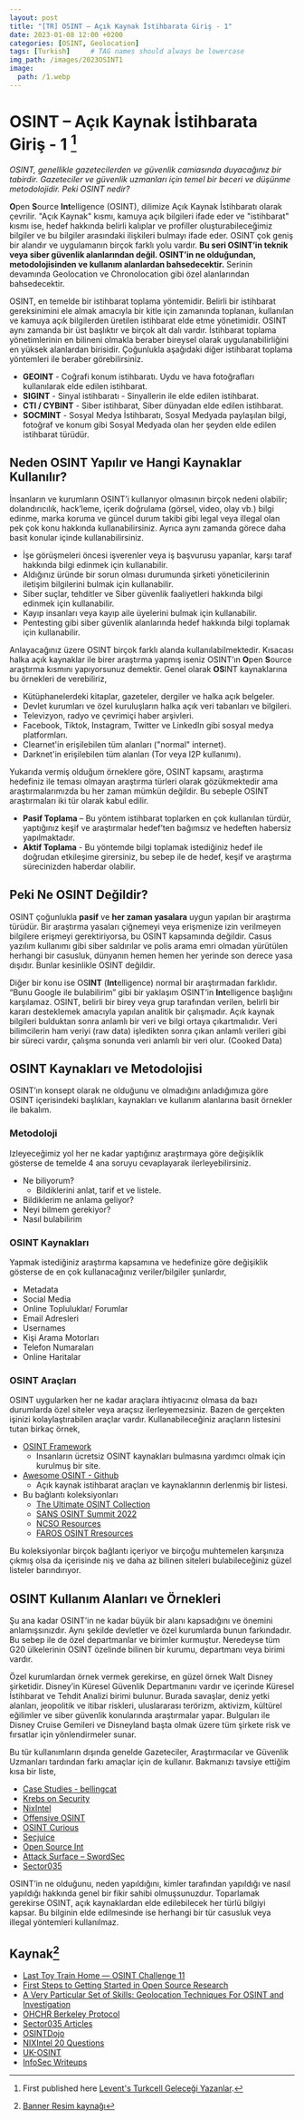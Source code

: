 ```yaml
---
layout: post
title: "[TR] OSINT – Açık Kaynak İstihbarata Giriş - 1"
date: 2023-01-08 12:00 +0200
categories: [OSINT, Geolocation]
tags: [Turkish]     # TAG names should always be lowercase
img_path: /images/2023OSINT1
image:
  path: /1.webp
---
```


# OSINT – Açık Kaynak İstihbarata Giriş - 1 [^1]

*OSINT, genellikle gazetecilerden ve güvenlik camiasında duyacağınız bir tabirdir. Gazeteciler ve güvenlik uzmanları için temel bir beceri ve düşünme metodolojidir. Peki OSINT nedir?*

**O**pen **S**ource **Int**elligence (OSINT), dilimize Açık Kaynak İstihbaratı olarak çevrilir. "Açık Kaynak" kısmı, kamuya açık bilgileri ifade eder ve "istihbarat" kısmı ise, hedef hakkında belirli kalıplar ve profiller oluşturabileceğimiz bilgiler ve bu bilgiler arasındaki ilişkileri bulmayı ifade eder. OSINT çok geniş bir alandır ve uygulamanın birçok farklı yolu vardır. **Bu seri OSINT’in teknik veya siber güvenlik alanlarından değil. OSINT’in ne olduğundan, metodolojisinden ve kullanım alanlardan bahsedecektir.** Serinin devamında Geolocation ve Chronolocation gibi özel alanlarından bahsedecektir.

OSINT, en temelde bir istihbarat toplama yöntemidir. Belirli bir istihbarat gereksinimini ele almak amacıyla bir kitle için zamanında toplanan, kullanılan ve kamuya açık bilgilerden üretilen istihbarat elde etme yönetimidir. OSINT aynı zamanda bir üst başlıktır ve birçok alt dalı vardır. İstihbarat toplama yönetimlerinin en bilineni olmakla beraber bireysel olarak uygulanabilirliğini en yüksek alanlardan birisidir. Çoğunlukla aşağıdaki diğer istihbarat toplama yöntemleri ile beraber görebilirsiniz.

- **GEOINT** - Coğrafi konum istihbaratı. Uydu ve hava fotoğrafları kullanılarak elde edilen istihbarat.
- **SIGINT** - Sinyal istihbaratı - Sinyallerin ile elde edilen istihbarat.
- **CTI / CYBINT** - Siber istihbarat, Siber dünyadan elde edilen istihbarat.
- **SOCMINT** - Sosyal Medya İstihbaratı, Sosyal Medyada paylaşılan bilgi, fotoğraf ve konum gibi Sosyal Medyada olan her şeyden elde edilen istihbarat türüdür.

## Neden OSINT Yapılır ve Hangi Kaynaklar Kullanılır?

İnsanların ve kurumların OSINT’i kullanıyor olmasının birçok nedeni olabilir; dolandırıcılık, hack’leme, içerik doğrulama (görsel, video, olay vb.) bilgi edinme, marka koruma ve güncel durum takibi gibi legal veya illegal olan pek çok konu hakkında kullanabilirsiniz. Ayrıca aynı zamanda görece daha basit konular içinde kullanabilirsiniz.

- İşe görüşmeleri öncesi işverenler veya iş başvurusu yapanlar, karşı taraf hakkında bilgi edinmek için kullanabilir.
- Aldığınız üründe bir sorun olması durumunda şirketi yöneticilerinin iletişim bilgilerini bulmak için kullanabilir.
- Siber suçlar, tehditler ve Siber güvenlik faaliyetleri hakkında bilgi edinmek için kullanabilir.
- Kayıp insanları veya kayıp aile üyelerini bulmak için kullanabilir.
- Pentesting gibi siber güvenlik alanlarında hedef hakkında bilgi toplamak için kullanabilir.

Anlayacağınız üzere OSINT birçok farklı alanda kullanılabilmektedir. Kısacası halka açık kaynaklar ile birer araştırma yapmış iseniz OSINT’ın **O**pen **S**ource araştırma kısmını yapıyorsunuz demektir.  Genel olarak **OS**INT kaynaklarına bu örnekleri de verebiliriz,

- Kütüphanelerdeki kitaplar, gazeteler, dergiler ve halka açık belgeler.
- Devlet kurumları ve özel kuruluşların halka açık veri tabanları ve bilgileri.
- Televizyon, radyo ve çevrimiçi haber arşivleri.
- Facebook, Tiktok, Instagram, Twitter ve LinkedIn gibi sosyal medya platformları.
- Clearnet'in erişilebilen tüm alanları ("normal" internet).
- Darknet'in erişilebilen tüm alanları (Tor veya I2P kullanımı).

Yukarıda vermiş olduğum örneklere göre, OSINT kapsamı, araştırma hedefiniz ile teması olmayan araştırma türleri olarak gözükmektedir ama araştırmalarımızda bu her zaman mümkün değildir. Bu sebeple OSINT araştırmaları iki tür olarak kabul edilir.

- **Pasif Toplama** – Bu yöntem istihbarat toplarken en çok kullanılan türdür, yaptığınız keşif ve araştırmalar hedef’ten bağımsız ve hedeften habersiz yapılmaktadır.
- **Aktif Toplama** - Bu yöntemde bilgi toplamak istediğiniz hedef ile doğrudan etkileşime girersiniz, bu sebep ile de hedef, keşif ve araştırma sürecinizden haberdar olabilir.

## Peki Ne OSINT Değildir?

OSINT çoğunlukla **pasif** ve **her zaman yasalara** uygun yapılan bir araştırma türüdür. Bir araştırma yasaları çiğnemeyi veya erişmenize izin verilmeyen bilgilere erişmeyi gerektiriyorsa, bu OSINT kapsamında değildir. Casus yazılım kullanımı gibi siber saldırılar ve polis arama emri olmadan yürütülen herhangi bir casusluk, dünyanın hemen hemen her yerinde son derece yasa dışıdır. Bunlar kesinlikle OSINT değildir.

Diğer bir konu ise OS**INT** (**Int**elligence) normal bir araştırmadan farklıdır. “Bunu Google ile bulabilirim” gibi bir yaklaşım OSINT’in **Int**elligence başlığını karşılamaz. OSINT, belirli bir birey veya grup tarafından verilen, belirli bir kararı desteklemek amacıyla yapılan analitik bir çalışmadır. Açık kaynak bilgileri bulduktan sonra anlamlı bir veri ve bilgi ortaya çıkartmalıdır. Veri bilimcilerin ham veriyi (raw data) işledikten sonra çıkan anlamlı verileri gibi bir süreci vardır, çalışma sonunda veri anlamlı bir veri olur. (Cooked Data)

## OSINT Kaynakları ve Metodolojisi

OSINT’ın konsept olarak ne olduğunu ve olmadığını anladığımıza göre OSINT içerisindeki başlıkları, kaynakları ve kullanım alanlarına basit örnekler ile bakalım.

### Metodoloji

Izleyeceğimiz yol her ne kadar yaptığınız araştırmaya göre değişiklik gösterse de temelde 4 ana soruyu cevaplayarak ilerleyebilirsiniz.

- Ne biliyorum?
  - Bildiklerini anlat, tarif et ve listele.
- Bildiklerim ne anlama geliyor?
- Neyi bilmem gerekiyor?
- Nasıl bulabilirim

### OSINT Kaynakları

Yapmak istediğiniz araştırma kapsamına ve hedefinize göre değişiklik gösterse de en çok kullanacağınız veriler/bilgiler şunlardır,

- Metadata
- Social Media
- Online Topluluklar/ Forumlar
- Email Adresleri
- Usernames
- Kişi Arama Motorları
- Telefon Numaraları
- Online Haritalar

### OSINT Araçları

OSINT uygularken her ne kadar araçlara ihtiyacınız olmasa da bazı durumlarda özel siteler veya araçsız ilerleyemezsiniz. Bazen de gerçekten işinizi kolaylaştırabilen araçlar vardır. Kullanabileceğiniz araçların listesini tutan birkaç örnek,

- [OSINT Framework](https://osintframework.com/)
  - Insanların ücretsiz OSINT kaynakları bulmasına yardımcı olmak için kurulmuş bir site.
- [Awesome OSINT - Github](https://github.com/jivoi/awesome-osint)
  - Açık kaynak istihbarat araçları ve kaynaklarının derlenmiş bir listesi.
- Bu bağlantı koleksiyonları
  - [The Ultimate OSINT Collection](https://start.me/p/DPYPMz/the-ultimate-osint-collection)
  - [SANS OSINT Summit 2022](https://start.me/p/1kBrw9/sans-osint-2022)
  - [NCSO Resources](https://start.me/p/BnrMKd/01-ncso)
  - [FAROS OSINT Rresources](https://start.me/p/1kvvxN/faros-osint-resources)

Bu koleksiyonlar birçok bağlantı içeriyor ve birçoğu muhtemelen karşınıza çıkmış olsa da içerisinde niş ve daha az bilinen siteleri bulabileceğiniz güzel listeler barındırıyor.

## OSINT Kullanım Alanları ve Örnekleri

Şu ana kadar OSINT’in ne kadar büyük bir alanı kapsadığını ve önemini anlamışsınızdır. Aynı şekilde devletler ve özel kurumlarda bunun farkındadır. Bu sebep ile de özel departmanlar ve birimler kurmuştur. Neredeyse tüm G20 ülkelerinin OSINT özelinde bilinen bir kurumu, departmanı veya birimi vardır.

Özel kurumlardan örnek vermek gerekirse, en güzel örnek Walt Disney şirketidir. Disney’in Küresel Güvenlik Departmanını vardır ve içerinde Küresel İstihbarat ve Tehdit Analizi birimi bulunur. Burada savaşlar, deniz yetki alanları, jeopolitik ve itibar riskleri, uluslararası terörizm, aktivizm, kültürel eğilimler ve siber güvenlik konularında araştırmalar yapar. Bulguları ile Disney Cruise Gemileri ve Disneyland başta olmak üzere tüm şirkete risk ve fırsatlar için yönlendirmeler sunar.

Bu tür kullanımların dışında genelde Gazeteciler, Araştırmacılar ve Güvenlik Uzmanları tardından farkı amaçlar için de kullanır. Bakmanızı tavsiye ettiğim kısa bir liste,

- [Case Studies - bellingcat](https://www.bellingcat.com/category/resources/case-studies/)
- [Krebs on Security](https://krebsonsecurity.com/)
- [NixIntel](https://nixintel.info/)
- [Offensive OSINT](https://www.offensiveosint.io/)
- [OSINT Curious](https://osintcurio.us/)
- [Secjuice](https://www.secjuice.com/)
- [Open Source Int](https://www.osintme.com/index.php/category/open-source-intelligence/)
- [Attack Surface – SwordSec](https://swordsec.com/attack-surface/)
- [Sector035](https://sector035.nl)

OSINT’in ne olduğunu, neden yapıldığını, kimler tarafından yapıldığı ve nasıl yapıldığı hakkında genel bir fikir sahibi olmuşsunuzdur. Toparlamak gerekirse OSINT, açık kaynaklardan elde edilebilecek her türlü bilgiyi kapsar. Bu bilginin elde edilmesinde ise herhangi bir tür casusluk veya illegal yöntemleri kullanılmaz.

## Kaynak[^2]

- [Last Toy Train Home — OSINT Challenge 11](https://medium.com/@leventd/quiztime-random-osint-challenge-11-abc5ea122597)
- [First Steps to Getting Started in Open Source Research](https://www.bellingcat.com/resources/2021/11/09/first-steps-to-getting-started-in-open-source-research/)
- [A Very Particular Set of Skills: Geolocation Techniques For OSINT and Investigation](https://www.irongeek.com/i.php?page=videos/circlecitycon2018/circle-city-con-50-304-a-very-particular-set-of-skills-geolocation-techniques-for-osint-and-investigation-chris-kindig)
- [OHCHR Berkeley Protocol](https://www.ohchr.org/sites/default/files/2022-04/OHCHR_BerkeleyProtocol.pdf)
- [Sector035 Articles](https://sector035.nl/articles)
- [OSINTDojo](https://www.osintdojo.com/resources/)
- [NIXIntel 20 Questions](https://nixintel.info/osint/20-questions-quiztime-25th-november-2019/)
- [UK-OSINT](https://www.uk-osint.net/)
- [InfoSec Writeups](https://infosecwriteups.com/)

[^1]: First published here [Levent's Turkcell Geleceği Yazanlar](https://gelecegiyazanlar.turkcell.com.tr/blog/osint-acik-kaynak-istihbarata-giris-1).
[^2]: [Banner Resim kaynağı](https://www.infinitumit.com.tr/osint-nedir-en-yaygin-kullanilan-osint-araclari/)